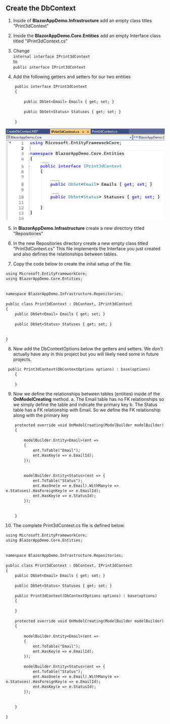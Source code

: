## Create the DbContext

1. Inside of **BlazorAppDemo.Infrastructure** add an empty class titles "Print3dContext"

2. Inside the **BlazorAppDemo.Core.Entities** add an empty Interface class 
titled "IPrint3dContext.cs"

3. Change <br/>
`internal interface IPrint3dContext` <br/>
to </br>
`public interface IPrint3dContext`

4.  Add the following getters and setters for our two entities

```
    public interface IPrint3dContext
    {

        public DbSet<Email> Emails { get; set; }

        public DbSet<Status> Statuses { get; set; }

    }
```

![Create Project](img/DbContext/03InterFaceComplete.png)



5. In **BlazorAppDemo.Infrastructure** create a new directory titled "Repositories"

6. In the new Repositories directory create a new empty class titled "Print3dContext.cs" 
This file implements the Interface you just created and also defines the 
relationships between tables.

7. Copy the code below to create the inital setup of the file.

```
using Microsoft.EntityFrameworkCore;
using BlazorAppDemo.Core.Entities;


namespace BlazorAppDemo.Infrastructure.Repositories;

public class Print3dContext : DbContext, IPrint3dContext
{
    public DbSet<Email> Emails { get; set; }

    public DbSet<Status> Statuses { get; set; }

   
}
```

8. Now add the DbContextOptions below the getters and setters. We don't 
actually have any in this project but you will likely need some in 
future projects.

```
 public Print3dContext(DbContextOptions options) : base(options)
    {

    }

```

9. Now we define the relationships between tables (entities) inside of
the **OnModelCreating** method. 
a. The Email table has no FK relationships so we simply define the table and indicate the
primary key
b. The Status table has a FK relationship with Email. So we define the FK relationship
along with the primary key

```
    protected override void OnModelCreating(ModelBuilder modelBuilder)
    {

        modelBuilder.Entity<Email>(ent =>
        {
            ent.ToTable("Email");
            ent.HasKey(e => e.EmailId);
        });


        modelBuilder.Entity<Status>(ent => {
            ent.ToTable("Status");
            ent.HasOne(e => e.Email).WithMany(e => e.Statuses).HasForeignKey(e => e.EmailId);
            ent.HasKey(e => e.StatusId);
        });


    }
```

10. The complete Print3dContext.cs file is defined below.
```
using Microsoft.EntityFrameworkCore;
using BlazorAppDemo.Core.Entities;


namespace BlazorAppDemo.Infrastructure.Repositories;

public class Print3dContext : DbContext, IPrint3dContext
{
    public DbSet<Email> Emails { get; set; }

    public DbSet<Status> Statuses { get; set; }

    public Print3dContext(DbContextOptions options) : base(options)
    {

    }

    protected override void OnModelCreating(ModelBuilder modelBuilder)
    {

        modelBuilder.Entity<Email>(ent =>
        {
            ent.ToTable("Email");
            ent.HasKey(e => e.EmailId);
        });

        modelBuilder.Entity<Status>(ent => {
            ent.ToTable("Status");
            ent.HasOne(e => e.Email).WithMany(e => e.Statuses).HasForeignKey(e => e.EmailId);
            ent.HasKey(e => e.StatusId);
        });


    }

}
```




